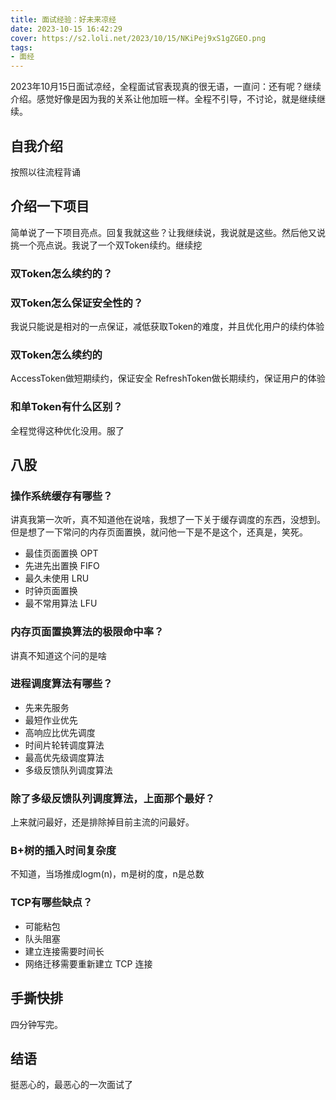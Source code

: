 ```yaml
---
title: 面试经验：好未来凉经
date: 2023-10-15 16:42:29
cover: https://s2.loli.net/2023/10/15/NKiPej9xS1gZGEO.png
tags:
- 面经
---
```


2023年10月15日面试凉经，全程面试官表现真的很无语，一直问：还有呢？继续介绍。感觉好像是因为我的关系让他加班一样。全程不引导，不讨论，就是继续继续。

## 自我介绍

按照以往流程背诵

## 介绍一下项目

简单说了一下项目亮点。回复我就这些？让我继续说，我说就是这些。然后他又说挑一个亮点说。我说了一个双Token续约。继续挖

### 双Token怎么续约的？

### 双Token怎么保证安全性的？

我说只能说是相对的一点保证，减低获取Token的难度，并且优化用户的续约体验

### 双Token怎么续约的

AccessToken做短期续约，保证安全
RefreshToken做长期续约，保证用户的体验

### 和单Token有什么区别？

全程觉得这种优化没用。服了

## 八股

### 操作系统缓存有哪些？

讲真我第一次听，真不知道他在说啥，我想了一下关于缓存调度的东西，没想到。但是想了一下常问的内存页面置换，就问他一下是不是这个，还真是，笑死。

- 最佳页面置换 OPT
- 先进先出置换 FIFO
- 最久未使用  LRU
- 时钟页面置换  
- 最不常用算法 LFU

### 内存页面置换算法的极限命中率？

讲真不知道这个问的是啥

### 进程调度算法有哪些？

- 先来先服务
- 最短作业优先
- 高响应比优先调度
- 时间片轮转调度算法
- 最高优先级调度算法
- 多级反馈队列调度算法

### 除了多级反馈队列调度算法，上面那个最好？

上来就问最好，还是排除掉目前主流的问最好。

### B+树的插入时间复杂度

不知道，当场推成logm(n)，m是树的度，n是总数

### TCP有哪些缺点？

- 可能粘包
- 队头阻塞
- 建立连接需要时间长
- 网络迁移需要重新建立 TCP 连接

## 手撕快排

四分钟写完。

## 结语

挺恶心的，最恶心的一次面试了